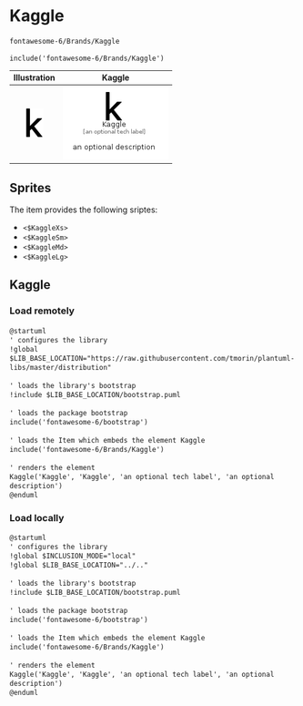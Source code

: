 # Kaggle


```text
fontawesome-6/Brands/Kaggle
```

```text
include('fontawesome-6/Brands/Kaggle')
```



| Illustration | Kaggle |
| :---: | :---: |
| ![illustration for Illustration](../../fontawesome-6/Brands/Kaggle.png) | ![illustration for Kaggle](../../fontawesome-6/Brands/Kaggle.Local.png) |



## Sprites
The item provides the following sriptes:

- `<$KaggleXs>`
- `<$KaggleSm>`
- `<$KaggleMd>`
- `<$KaggleLg>`





## Kaggle

### Load remotely
```plantuml
@startuml
' configures the library
!global $LIB_BASE_LOCATION="https://raw.githubusercontent.com/tmorin/plantuml-libs/master/distribution"

' loads the library's bootstrap
!include $LIB_BASE_LOCATION/bootstrap.puml

' loads the package bootstrap
include('fontawesome-6/bootstrap')

' loads the Item which embeds the element Kaggle
include('fontawesome-6/Brands/Kaggle')

' renders the element
Kaggle('Kaggle', 'Kaggle', 'an optional tech label', 'an optional description')
@enduml
```

### Load locally
```plantuml
@startuml
' configures the library
!global $INCLUSION_MODE="local"
!global $LIB_BASE_LOCATION="../.."

' loads the library's bootstrap
!include $LIB_BASE_LOCATION/bootstrap.puml

' loads the package bootstrap
include('fontawesome-6/bootstrap')

' loads the Item which embeds the element Kaggle
include('fontawesome-6/Brands/Kaggle')

' renders the element
Kaggle('Kaggle', 'Kaggle', 'an optional tech label', 'an optional description')
@enduml
```

